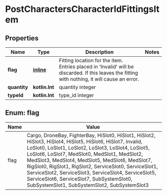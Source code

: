 
# PostCharactersCharacterIdFittingsItem

## Properties
Name | Type | Description | Notes
------------ | ------------- | ------------- | -------------
**flag** | [**inline**](#FlagEnum) | Fitting location for the item. Entries placed in &#39;Invalid&#39; will be discarded. If this leaves the fitting with nothing, it will cause an error. | 
**quantity** | **kotlin.Int** | quantity integer | 
**typeId** | **kotlin.Int** | type_id integer | 


<a name="FlagEnum"></a>
## Enum: flag
Name | Value
---- | -----
flag | Cargo, DroneBay, FighterBay, HiSlot0, HiSlot1, HiSlot2, HiSlot3, HiSlot4, HiSlot5, HiSlot6, HiSlot7, Invalid, LoSlot0, LoSlot1, LoSlot2, LoSlot3, LoSlot4, LoSlot5, LoSlot6, LoSlot7, MedSlot0, MedSlot1, MedSlot2, MedSlot3, MedSlot4, MedSlot5, MedSlot6, MedSlot7, RigSlot0, RigSlot1, RigSlot2, ServiceSlot0, ServiceSlot1, ServiceSlot2, ServiceSlot3, ServiceSlot4, ServiceSlot5, ServiceSlot6, ServiceSlot7, SubSystemSlot0, SubSystemSlot1, SubSystemSlot2, SubSystemSlot3




